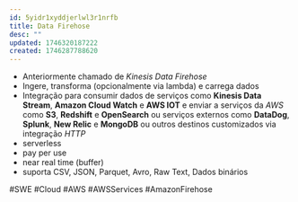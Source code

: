 ```yaml
---
id: 5yidr1xyddjerlwl3r1nrfb
title: Data Firehose
desc: ""
updated: 1746320187222
created: 1746287788620
---
```


- Anteriormente chamado de _Kinesis Data Firehose_
- Ingere, transforma (opcionalmente via lambda) e carrega dados
- Integração para consumir dados de serviços como **Kinesis Data Stream**, **Amazon Cloud Watch** e **AWS IOT** e enviar a serviços da _AWS_ como **S3**, **Redshift** e **OpenSearch** ou serviços externos como **DataDog**, **Splunk**, **New Relic** e **MongoDB** ou outros destinos customizados via integração _HTTP_
- serverless
- pay per use
- near real time (buffer)
- suporta CSV, JSON, Parquet, Avro, Raw Text, Dados binários

#SWE #Cloud #AWS #AWSServices #AmazonFirehose
